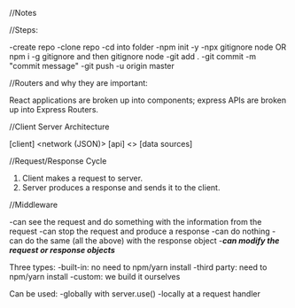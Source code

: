 //Notes

//Steps:

-create repo
-clone repo
-cd into folder
-npm init -y 
-npx gitignore node OR npm i -g gitignore and then gitignore node
-git add .
-git commit -m "commit message"
-git push -u origin master


//Routers and why they are important:

React applications are broken up into components; express APIs are broken up into Express Routers. 


//Client Server Architecture

[client] <network (JSON)> [api] <> [data sources]

//Request/Response Cycle

1. Client makes a request to server. 
2. Server produces a response and sends it to the client.

//Middleware 

-can see the request and do something with the information from the request
-can stop the request and produce a response
-can do nothing 
-can do the same (all the above) with the response object
-***can modify the request or response objects***

Three types:
-built-in: no need to npm/yarn install
-third party: need to npm/yarn install
-custom: we build it ourselves

Can be used:
-globally with server.use()
-locally at a request handler
